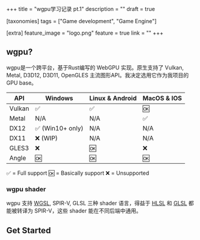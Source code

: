 +++
title = "wgpu学习记录 pt.1"
description = ""
draft = true

[taxonomies]
tags = ["Game development", "Game Engine"]

[extra]
feature_image = "logo.png"
feature = true
link = "" 
+++

## wgpu?

wgpu是一个跨平台，基于Rust编写的 WebGPU 实现。原生支持了 Vulkan, Metal, D3D12, D3D11, OpenGLES 主流图形API。我决定选用它作为我项目的GPU base。

| API    | Windows         | Linux & Android | MacOS & IOS |
| ------ | --------------- | --------------- | ----------- |
| Vulkan | ✅               | ✅               | 🆗           |
| Metal  | N/A             | N/A             | ✅           |
| DX12   | ✅ (Win10+ only) | N/A             | N/A         |
| DX11   | ❌ (WIP)         | N/A             | N/A         |
| GLES3  | ❌               | 🆗               | ❌           |
| Angle  | 🆗               | 🆗               | 🆗           |

✅ = Full support   🆗 = Basically support  ❌ = Unsupported

### wgpu shader

wgpu 支持 [WGSL](https://gpuweb.github.io/gpuweb/wgsl/), SPIR-V, GLSL 三种 shader 语言，得益于 [HLSL](https://github.com/Microsoft/DirectXShaderCompiler) 和 [GLSL](https://github.com/KhronosGroup/glslang) 都能被转译为 SPIR-V，这些 shader 能在不同后端中通用。

## Get Started